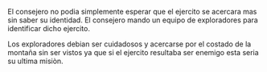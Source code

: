 El consejero no podia simplemente esperar que el ejercito se acercara mas sin saber
su identidad. El consejero mando un equipo de exploradores para identificar dicho
ejercito.

Los exploradores debian ser cuidadosos y acercarse por el costado de la montaña 
sin ser vistos ya que si el ejercito resultaba ser enemigo esta seria su
ultima misiòn.